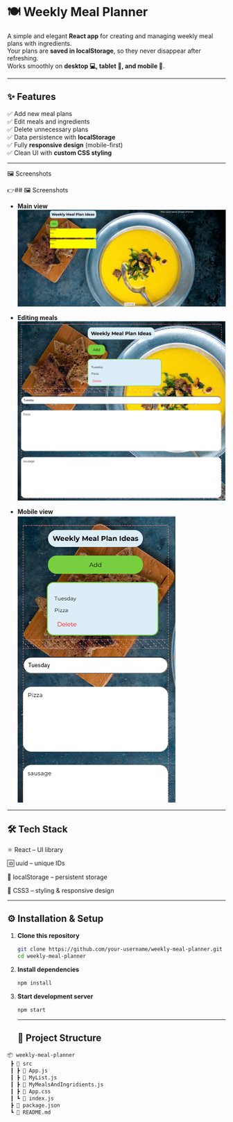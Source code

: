 # 🍽️ Weekly Meal Planner  

A simple and elegant **React app** for creating and managing weekly meal plans with ingredients.  
Your plans are **saved in localStorage**, so they never disappear after refreshing.  
Works smoothly on **desktop 💻, tablet 📱, and mobile 📲**.  

---

## ✨ Features  

✅ Add new meal plans  
✅ Edit meals and ingredients  
✅ Delete unnecessary plans  
✅ Data persistence with **localStorage**  
✅ Fully **responsive design** (mobile-first)  
✅ Clean UI with **custom CSS styling**  

---
🖼️ Screenshots

👉## 🖼️ Screenshots  

- **Main view**  
  ![Main view](https://github.com/91Helen/meal-plan-thirteen/blob/main/Main%20view.png?raw=true)  

- **Editing meals**  
  ![Editing meals](https://github.com/91Helen/meal-plan-thirteen/blob/main/Editing%20meal.png?raw=true)  

- **Mobile view**  
  ![Mobile view](https://github.com/91Helen/meal-plan-thirteen/blob/main/mobile%20view.png?raw=true)

---

##  🛠️ Tech Stack

⚛️ React
 – UI library

🆔 uuid
 – unique IDs

💾 localStorage
 – persistent storage

🎨 CSS3
 – styling & responsive design

 ---





 
## ⚙️ Installation & Setup  

1. **Clone this repository**  
   ```bash                
   git clone https://github.com/your-username/weekly-meal-planner.git
   cd weekly-meal-planner
   ```                 

2. **Install dependencies**  
   ```bash
   npm install
   ```                    

3. **Start development server**  
   ```bash
   npm start
   ```                    
   ---

    ## 📂 Project Structure  

```text
📦 weekly-meal-planner
 ┣ 📂 src
 ┃ ┣ 📜 App.js
 ┃ ┣ 📜 MyList.js
 ┃ ┣ 📜 MyMealsAndIngridients.js
 ┃ ┣ 📜 App.css
 ┃ ┗ 📜 index.js
 ┣ 📜 package.json
 ┗ 📜 README.md
